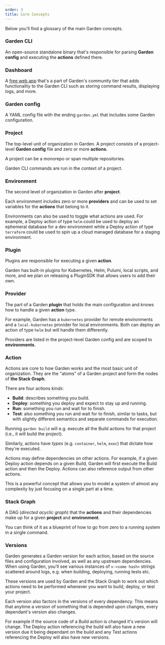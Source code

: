 ```yaml
---
order: 3
title: Core Concepts
---
```


Below you'll find a glossary of the main Garden concepts.

### Garden CLI
An open-source standalone binary that's responsible for parsing **Garden config** and executing the **actions** defined there.

### Dashboard
A [free web app](https://app.garden.io) that's a part of Garden's community tier that adds functionality to the Garden CLI such as storing command results, displaying logs, and more.

### Garden config
A YAML config file with the ending `garden.yml` that includes some Garden configuration.

### Project
The top-level unit of organization in Garden. A project consists of a project-level **Garden config** file and zero or more **actions**.

A project can be a monorepo or span multiple repositories.

Garden CLI commands are run in the context of a project.

### Environment
The second level of organization in Garden after **project**.

Each environment includes zero or more **providers** and can be used to set variables for the **actions** that belong to it.

Environments can also be used to toggle what actions are used. For example, a Deploy action of type `helm` could be used to deploy an ephemeral database for a dev environment while a Deploy action of type `terraform` could be used to spin up a cloud managed database for a staging environment.

### Plugin
Plugins are responsible for executing a given **action**.

Garden has built-in plugins for Kubernetes, Helm, Pulumi, local scripts, and more, and we plan on releasing a PluginSDK that allows users to add their own.

### Provider
The part of a Garden **plugin** that holds the main configuration and knows how to handle a given **action** type.

For example, Garden has a `kubernetes` provider for remote environments and a `local-kubernetes` provider for local environments. Both can deploy an action of type `helm` but will handle them differently.

Providers are listed in the project-level Garden config and are scoped to **environments**.

### Action
Actions are core to how Garden works and the most basic unit of organization. They are the "atoms" of a Garden project and form the nodes of **the Stack Graph**.

There are four actions _kinds_:
- **Build**: describes something you build.
- **Deploy**: something you deploy and expect to stay up and running.
- **Run**: something you run and wait for to finish.
- **Test**: also something you run and wait for to finish, similar to tasks, but with slightly different semantics and separate commands for execution.

Running `garden build` will e.g. execute all the Build actions for that project (i.e., it will build the project).

Similarly, actions have _types_ (e.g. `container`, `helm`, `exec`) that dictate how they're executed.

Actions may define dependencies on other actions. For example, if a given Deploy action depends on a given Build, Garden will first execute the Build action and then the Deploy. Actions can also reference output from other actions.

This is a powerful concept that allows you to model a system of almost any complexity by just focusing on a single part at a time.

### Stack Graph
A DAG (_directed acyclic graph_) that the **actions** and their dependencies make up for a given **project** and **environment**.

You can think of it as a blueprint of how to go from zero to a running system in a single command.

### Versions
Garden generates a Garden version for each action, based on the source files and configuration involved, as well as any upstream dependencies. When using Garden, you'll see various instances of `v-<some hash>` strings scattered around logs, e.g. when building, deploying, running tests etc.

These versions are used by Garden and the Stack Graph to work out which actions need to be performed whenever you want to build, deploy, or test your project.

Each version also factors in the versions of every dependency. This means that anytime a version of something that is depended upon changes, every dependant's version also changes.

For example if the source code of a Build action is changed it's version will change. The Deploy action referencing the build will also have a new version due it being dependant on the build and any Test actions referencing the Deploy will also have new versions.

